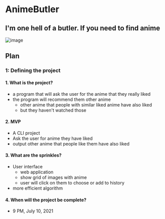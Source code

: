 # AnimeButler
## I'm one hell of a butler. If you need to find anime
![image](https://user-images.githubusercontent.com/45014214/125163100-7834d780-e159-11eb-9dd6-ac2ed2742f0c.png)
## Plan
### 1: Defining the project
#### 1. What is the project?
- a program that will ask the user for the anime that they really liked
- the program will recommend them other anime
  - other anime that people with similar liked anime have also liked
  - but they haven't watched those
#### 2. MVP
- A CLI project
- Ask the user for anime they have liked
- output other anime that people like them have also liked
#### 3. What are the sprinkles?
- User interface
  - web application
  - show grid of images with anime
  - user will click on them to choose or add to history
- more efficient algorithm
#### 4. When will the project be complete?
- 9 PM, July 10, 2021

